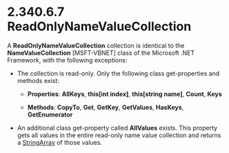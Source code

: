 <html dir="LTR" xmlns:mshelp="http://msdn.microsoft.com/mshelp" xmlns:ddue="http://ddue.schemas.microsoft.com/authoring/2003/5" xmlns:xlink="http://www.w3.org/1999/xlink" xmlns:tool="http://www.microsoft.com/tooltip">
    <head>
        <meta http-equiv="Content-Type" content="text/html; CHARSET=utf-8"></meta>
        <meta name="save" content="history"></meta>
        <title>2.340.6.7 ReadOnlyNameValueCollection</title>
        <xml>
            <mshelp:toctitle title="2.340.6.7 ReadOnlyNameValueCollection"></mshelp:toctitle>
            <mshelp:rltitle title="[MS-RDL]: ReadOnlyNameValueCollection"></mshelp:rltitle>
            <mshelp:keyword index="A" term="57adb050-131f-4df5-ad41-27d0cb438104"></mshelp:keyword>
            <mshelp:attr name="DCSext.ContentType" value="open specification"></mshelp:attr>
            <mshelp:attr name="AssetID" value="57adb050-131f-4df5-ad41-27d0cb438104"></mshelp:attr>
            <mshelp:attr name="TopicType" value="kbRef"></mshelp:attr>
            <mshelp:attr name="DCSext.Title" value="[MS-RDL]: ReadOnlyNameValueCollection" />
        </xml>
    </head>
    <body>
        <div id="header">
            <h1 class="heading">2.340.6.7 ReadOnlyNameValueCollection</h1>
        </div>
        <div id="mainSection">
            <div id="mainBody">
                <div id="allHistory" class="saveHistory"></div>
                <div id="sectionSection0" class="section" name="collapseableSection">
                    

<p>A <b>ReadOnlyNameValueCollection</b> collection is identical
to the <b>NameValueCollection</b> [MSFT-VBNET] class of the Microsoft .NET
Framework, with the following exceptions:</p>

<ul><li><p><span><span> 
</span></span>The collection is read-only. Only the following class
get-properties and methods exist:</p>

<ul><li><p><span><span>  </span></span><b>Properties</b>:
<b>AllKeys</b>, <b>this[int index]</b>, <b>this[string name]</b>, <b>Count</b>,
<b>Keys</b></p>

</li><li><p><span><span>  </span></span><b>Methods</b>:
<b>CopyTo</b>, <b>Get</b>, <b>GetKey</b>, <b>GetValues</b>, <b>HasKeys</b>, <b>GetEnumerator</b></p>

</li></ul></li><li><p><span><span> 
</span></span>An additional class get-property called <b>AllValues</b> exists.
This property gets all values in the entire read-only name value collection and
returns a <a href="b2482b3f-74ab-4ca8-a9e5-c07955011743.htm#gt_0488be64-8718-42c0-b6e5-73eb01a72048">StringArray</a> of
those values.</p>

</li></ul>
                </div>
            </div>
        </div>
    </body>
</html>